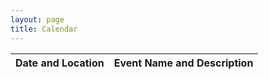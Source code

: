```yaml
---
layout: page
title: Calendar
---
```

<html>
    <body>
    <style>
        /* Add this style block */
        #events-list td:first-child {
            width: 40%; /* Adjust this value as needed */
        }
        #events-list td:last-child {
            width: 60%; /* Adjust this value as needed */
        }
    </style>
    <table>
        <thead>
            <tr>
                <th>Date and Location</th>
                <th>Event Name and Description</th>
            </tr>
        </thead>
        <tbody id="events-list"></tbody>
    </table>
    <script src="script.js"></script>
</body>
</html>
